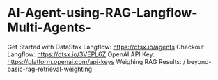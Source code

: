 # AI-Agent-using-RAG-Langflow-Multi-Agents-
Get Started with DataStax Langflow: https://dtsx.io/agents Checkout Langflow: https://dtsx.io/3VEPL6Z OpenAI API Key: https://platform.openai.com/api-keys Weighing RAG Results:  / beyond-basic-rag-retrieval-weighting  
